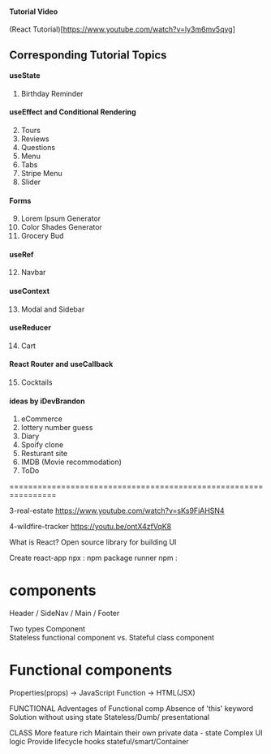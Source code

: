 #### Tutorial Video

(React Tutorial)[https://www.youtube.com/watch?v=ly3m6mv5qvg]

## Corresponding Tutorial Topics

#### useState

1. Birthday Reminder

#### useEffect and Conditional Rendering

2. Tours
3. Reviews
4. Questions
5. Menu
6. Tabs
7. Stripe Menu
8. Slider

#### Forms

9. Lorem Ipsum Generator
10. Color Shades Generator
11. Grocery Bud

#### useRef

12. Navbar

#### useContext

13. Modal and Sidebar

#### useReducer

14. Cart

#### React Router and useCallback

15. Cocktails

#### ideas by iDevBrandon

1. eCommerce
2. lottery number guess
3. Diary
4. Spoify clone
5. Resturant site
6. IMDB (Movie recommodation)
7. ToDo

================================================================

3-real-estate
https://www.youtube.com/watch?v=sKs9FiAHSN4

4-wildfire-tracker
https://youtu.be/ontX4zfVqK8


What is React?
Open source library for building UI

Create react-app
npx : npm package runner
npm : 


# components 
Header / SideNav / Main / Footer 

Two types Component  
Stateless functional component vs. Stateful class component


# Functional components
Properties(props) -> JavaScript Function -> HTML(JSX)

FUNCTIONAL
Adventages of Functional comp
Absence of 'this' keyword
Solution without using state 
Stateless/Dumb/ presentational 

CLASS
More feature rich 
Maintain their own private data - state
Complex UI logic 
Provide lifecycle hooks
stateful/smart/Container

